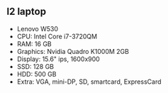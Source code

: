 ## l2 laptop

* Lenovo W530
* CPU: Intel Core i7-3720QM
* RAM: 16 GB
* Graphics: Nvidia Quadro K1000M 2GB
* Display: 15.6" ips, 1600x900
* SSD: 128 GB
* HDD: 500 GB
* Extra: VGA, mini-DP, SD, smartcard, ExpressCard